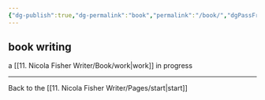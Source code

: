 ```yaml
---
{"dg-publish":true,"dg-permalink":"book","permalink":"/book/","dgPassFrontmatter":true,"created":"","updated":""}
---
```



## book writing

a [[11. Nicola Fisher Writer/Book/work\|work]] in progress

---

Back to the [[11. Nicola Fisher Writer/Pages/start\|start]]
